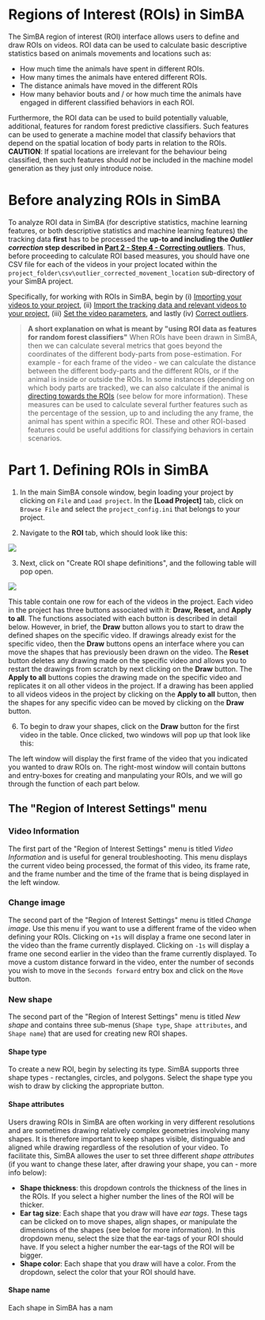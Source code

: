 # Regions of Interest (ROIs) in SimBA

The SimBA region of interest (ROI) interface allows users to define and 
draw ROIs on videos. ROI data can be used to calculate basic descriptive 
statistics based on animals movements and locations such as:

* How much time the animals have spent in different ROIs.
* How many times the animals have entered different ROIs.
* The distance animals have moved in the different ROIs
* How many behavior bouts and / or how much time the animals have engaged in 
different classified behaviors in each ROI.

Furthermore, the ROI data can  be used to build potentially valuable,
additional, features for random forest predictive classifiers. 
Such features can be used to generate a machine model that classify behaviors that depend on the 
spatial location of body parts in relation to the ROIs. **CAUTION**: If spatial locations are irrelevant for the 
behaviour being classified, then such features should *not* be included in the machine model generation as they just 
only introduce noise.

# Before analyzing ROIs in SimBA

To analyze ROI data in SimBA (for descriptive statistics, machine learning features, or both descriptive statistics and 
machine learning features) the tracking data **first** has to be processed the **up-to and including the 
*Outlier correction* step described in [Part 2 - Step 4 - Correcting outliers](https://github.com/sgoldenlab/simba/blob/master/docs/Scenario1.md#step-4-outlier-correction)**. 
Thus, before proceeding to calculate ROI based measures, you should have one CSV file for each of the videos in your 
project located within the `project_folder\csv\outlier_corrected_movement_location` sub-directory of your SimBA project.

Specifically, for working with ROIs in SimBA, begin by 
(i) [Importing your videos to your project](https://github.com/sgoldenlab/simba/blob/master/docs/Scenario1.md#step-2-import-videos-into-project-folder), 
(ii) [Import the tracking data and relevant videos to your project](https://github.com/sgoldenlab/simba/blob/master/docs/Scenario1.md#step-3-import-dlc-tracking-data), 
(iii) [Set the video parameters](https://github.com/sgoldenlab/simba/blob/master/docs/Scenario1.md#step-3-set-video-parameters), 
and lastly (iv) [Correct outliers](https://github.com/sgoldenlab/simba/blob/master/docs/Scenario1.md#step-4-outlier-correction).

>**A short explanation on what is meant by 
> "using ROI data as features for random forest classifiers"** When ROIs have been drawn in SimBA, 
> then we can calculate several metrics that goes beyond the coordinates of the different body-parts from pose-estimation. 
> For example - for each frame of the video - we can calculate the distance between the different body-parts and the different ROIs, 
> or if the animal is inside or outside the ROIs. In some instances (depending on which body parts are tracked), we can also calculate if the animal is 
> [directing towards the ROIs](https://github.com/sgoldenlab/simba/blob/master/docs/ROI_tutorial.md#part-3-generating-features-from-roi-data)
> (see below for more information). These measures can be used to calculate several further features such as the percentage of the session, 
> up to and including the any frame, the animal has spent within a specific ROI. These and other ROI-based features could be useful additions 
> for classifying behaviors in certain scenarios.

# Part 1. Defining ROIs in SimBA

1. In the main SimBA console window, begin loading your project by clicking on `File` and `Load project`. In the **[Load Project]** tab, click on `Browse File` and select the `project_config.ini` that belongs to your project. 

2. Navigate to the **ROI** tab, which should look like this:

![](https://github.com/sgoldenlab/simba/blob/master/images/ROI_11.PNG)

3. Next, click on "Create ROI shape definitions", and the following table will pop open.

![](https://github.com/sgoldenlab/simba/blob/master/images/ROI_menu.JPG)

This table contain one row for each of the videos in the project. 
Each video in the project has three buttons associated with it: **Draw, Reset,** and **Apply to all**. 
The functions associated with each button is described in detail below. However, in brief, the **Draw** button allows you to start to draw the defined shapes on the specific video. 
If drawings already exist for the specific video, then the **Draw** buttons opens an interface where you can move the shapes that has previously been drawn on the video. The **Reset** button deletes any drawing made on the specific video and allows you to restart the drawings from scratch by next clicking on the **Draw** button. 
The **Apply to all** buttons copies the drawing made on the specific video and replicates it on all other videos in the project. If a drawing has been applied to all videos videos in the project by clicking on the **Apply to all** button, then the shapes for any specific video can be moved by clicking on the **Draw** button.

6. To begin to draw your shapes, click on the **Draw** button for the first video in the table. 
Once clicked, two windows will pop up that look like this:

The left window will display the first frame of the video that you indicated you wanted to draw ROIs on. 
The right-most window will contain buttons and entry-boxes for creating and manpulating your ROIs, and we will go through the function of each part below.  


## The "Region of Interest Settings" menu

### Video Information

The first part of the "Region of Interest Settings" menu is titled *Video Information* and is useful for general troubleshooting. This menu displays the current video being processed, 
the format of this video, its frame rate, and the frame number and the time of the frame that is being displayed in the left window. 

### Change image

The second part of the "Region of Interest Settings" menu is titled *Change image*. Use this menu if you want to use a different frame of the video when defining your ROIs. Clicking on `+1s` will display a frame one second later in the video than the frame currently displayed.
Clicking on `-1s` will display a frame one second earlier in the video than the frame currently displayed. To move a custom distance forward in the video, enter the number of seconds you wish to move in the `Seconds forward` entry box and click on the `Move` button. 

### New shape
The second part of the "Region of Interest Settings" menu is titled *New shape* and contains three sub-menus (`Shape type`, `Shape attributes`, and `Shape name`) that are used for creating new ROI shapes.

#### Shape type
To create a new ROI, begin by selecting its type. SimBA supports three shape types - rectangles, circles, and polygons. Select the shape type you wish to draw by clicking the appropriate button. 

#### Shape attributes 
Users drawing ROIs in SimBA are often working in very different resolutions and are sometimes drawing relatively complex geometries involving many shapes. It is therefore important to keep shapes visible, distinguable and aligned while drawing regardless of the resolution of your video.
To facilitate this, SimBA allowes the user to set three different *shape attributes* (if you want to change these later, after drawing your shape, you can - more info below):

* **Shape thickness**: this dropdown controls the thickness of the lines in the ROIs. If you select a higher number the lines of the ROI will be thicker. 
* **Ear tag size**: Each shape that you draw will have *ear tags*. These tags can be clicked on to move shapes, align shapes, or manipulate the dimensions of the shapes (see beloe for more information). In this dropdown menu, select the size that the ear-tags of your ROI should have. If you select a higher number the ear-tags of the ROI will be bigger.  
* **Shape color**: Each shape that you draw will have a color. From the dropdown, select the color that your ROI should have. 

#### Shape name
Each shape in SimBA has a nam





